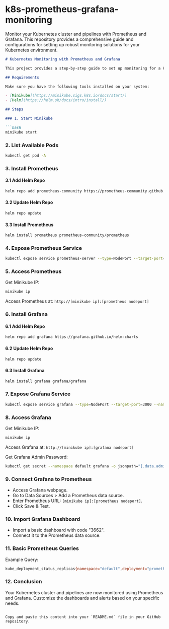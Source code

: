 # k8s-prometheus-grafana-monitoring
Monitor your Kubernetes cluster and pipelines with Prometheus and Grafana. This repository provides a comprehensive guide and configurations for setting up robust monitoring solutions for your Kubernetes environment.

```markdown
# Kubernetes Monitoring with Prometheus and Grafana

This project provides a step-by-step guide to set up monitoring for a Kubernetes cluster and pipelines using Prometheus and Grafana.

## Requirements

Make sure you have the following tools installed on your system:

- [Minikube](https://minikube.sigs.k8s.io/docs/start/)
- [Helm](https://helm.sh/docs/intro/install/)

## Steps

### 1. Start Minikube

```bash
minikube start
```

### 2. List Available Pods

```bash
kubectl get pod -A
```

### 3. Install Prometheus

#### 3.1 Add Helm Repo

```bash
helm repo add prometheus-community https://prometheus-community.github.io/helm-charts
```

#### 3.2 Update Helm Repo

```bash
helm repo update
```

#### 3.3 Install Prometheus

```bash
helm install prometheus prometheus-community/prometheus
```

### 4. Expose Prometheus Service

```bash
kubectl expose service prometheus-server --type=NodePort --target-port=9090 --name=prometheus-server-ext
```

### 5. Access Prometheus

Get Minikube IP:

```bash
minikube ip
```

Access Prometheus at: `http://[minikube ip]:[prometheus nodeport]`

### 6. Install Grafana

#### 6.1 Add Helm Repo

```bash
helm repo add grafana https://grafana.github.io/helm-charts
```

#### 6.2 Update Helm Repo

```bash
helm repo update
```

#### 6.3 Install Grafana

```bash
helm install grafana grafana/grafana
```

### 7. Expose Grafana Service

```bash
kubectl expose service grafana --type=NodePort --target-port=3000 --name=grafana-ext
```

### 8. Access Grafana

Get Minikube IP:

```bash
minikube ip
```

Access Grafana at: `http://[minikube ip]:[grafana nodeport]`

Get Grafana Admin Password:

```bash
kubectl get secret --namespace default grafana -o jsonpath="{.data.admin-password}" | base64 --decode ; echo
```

### 9. Connect Grafana to Prometheus

- Access Grafana webpage.
- Go to Data Sources > Add a Prometheus data source.
- Enter Prometheus URL: `[minikube ip]:[prometheus nodeport]`.
- Click Save & Test.

### 10. Import Grafana Dashboard

- Import a basic dashboard with code "3662".
- Connect it to the Prometheus data source.

### 11. Basic Prometheus Queries

Example Query:

```bash
kube_deployment_status_replicas{namespace="default",deployment="prometheus-server"}
```

### 12. Conclusion

Your Kubernetes cluster and pipelines are now monitored using Prometheus and Grafana. Customize the dashboards and alerts based on your specific needs.
```

Copy and paste this content into your `README.md` file in your GitHub repository.
